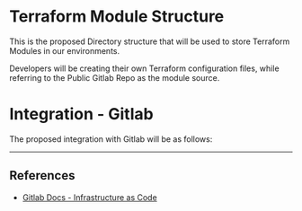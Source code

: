# Terraform Module Structure

This is the proposed Directory structure that will be used to store Terraform Modules in our environments. 

Developers will be creating their own Terraform configuration files, while referring to the Public Gitlab Repo as the module source. 

# Integration - Gitlab

The proposed integration with Gitlab will be as follows: 

---
## **References**
- [Gitlab Docs - Infrastructure as Code](https://docs.gitlab.com/ee/user/infrastructure/iac/)

